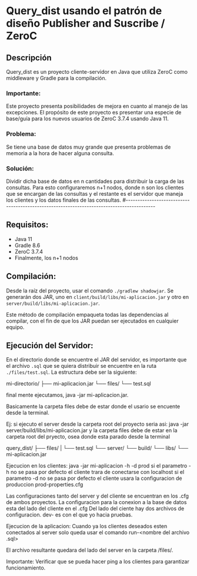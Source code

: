# Query_dist usando el patrón de diseño Publisher and Suscribe / ZeroC

## Descripción
Query_dist es un proyecto cliente-servidor en Java que utiliza ZeroC como middleware y Gradle para la compilación.

### Importante:
Este proyecto presenta posibilidades de mejora en cuanto al manejo de las excepciones. El propósito de este proyecto es presentar una especie de base/guía para los nuevos usuarios de ZeroC 3.7.4 usando Java 11.

### Problema:
Se tiene una base de datos muy grande que presenta problemas de memoria a la hora de hacer alguna consulta.

### Solución:
Dividir dicha base de datos en n cantidades para distribuir la carga de las consultas. Para esto configuraremos n+1 nodos, donde n son los clientes que se encargan de las consultas y el restante es el servidor que maneja los clientes y los datos finales de las consultas.
#------------------------------------------------------------------------------------------
## Requisitos:
- Java 11
- Gradle 8.6
- ZeroC 3.7.4
- Finalmente, los n+1 nodos

## Compilación:
Desde la raíz del proyecto, usar el comando `./gradlew shadowjar`. Se generarán dos JAR, uno en `client/build/libs/mi-aplicacion.jar` y otro en `server/build/libs/mi-aplicacion.jar`.

Este método de compilación empaqueta todas las dependencias al compilar, con el fin de que los JAR puedan ser ejecutados en cualquier equipo.

## Ejecución del Servidor:
En el directorio donde se encuentre el JAR del servidor, es importante que el archivo `.sql` que se quiera distribuir se encuentre en la ruta `./files/test.sql`. La estructura debe ser la siguiente:



mi-directorio/
├── mi-aplicacion.jar
└── files/
    └── test.sql

final mente ejecutamos, java -jar mi-aplicacion.jar.

Basicamente la carpeta files debe de estar donde el usario se encuente desde la terminal.

Ej: si ejecuto el server desde la carpeta root del proyecto seria asi:
java -jar server/build/libs/mi-aplicacion.jar
y la carpeta files debe de estar en la carpeta root del pryecto, osea donde esta parado desde la terminal

query_dist/
├── files/
|   └── test.sql
└── server/
    └── build/
        └── libs/
            └── mi-aplicacion.jar

Ejecucion en los clientes:
java -jar mi-aplicacion -h <ip-server> -d prod
si el parametro -h no se pasa por defecto el cliente trara de conectarse con localhost
si el parametro -d no se pasa por defecto el cliente usara la configuracion de produccion prod-properties.cfg

Las configuraciones tanto del server y del cliente se encuentran en los .cfg de ambos proyectos.
La configuracion para la conexion a la base de datos esta del lado del cliente en el .cfg
Del lado del ciente hay dos archivos de configuracion. dev- es con el que yo hacia pruebas.


Ejecucion de la aplicacion:
Cuando ya los clientes deseados esten conectados al server solo queda usar el comando
run-<nombre del archivo .sql>

El archivo resultante quedara del lado del server en la carpeta /files/.

Importante: Verificar que se pueda hacer ping a los clientes para garantizar funcionamiento.
